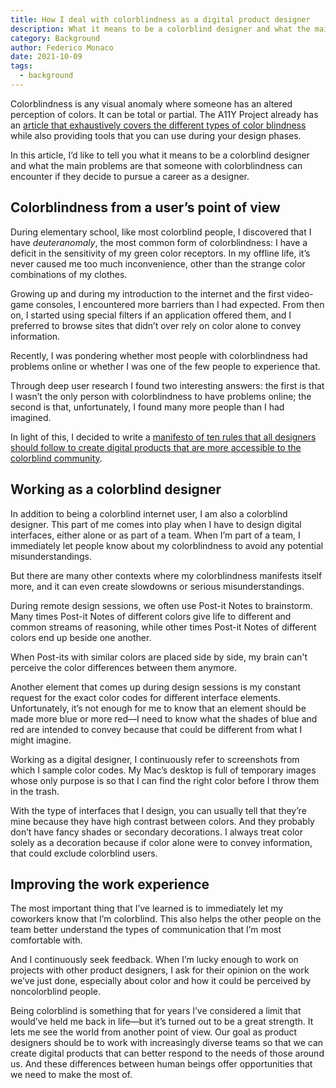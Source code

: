 ```yaml
---
title: How I deal with colorblindness as a digital product designer
description: What it means to be a colorblind designer and what the main problems are that someone with colorblindness can encounter if they decide to pursue a career as a designer.
category: Background
author: Federico Monaco
date: 2021-10-09
tags:
  - background
---
```


Colorblindness is any visual anomaly where someone has an altered perception of colors. It can be total or partial. The A11Y Project already has an [article that exhaustively covers the different types of color blindness](https://www.a11yproject.com/posts/2017-10-18-understanding-colourblindness/) while also providing tools that you can use during your design phases.

In this article, I’d like to tell you what it means to be a colorblind designer and what the main problems are that someone with colorblindness can encounter if they decide to pursue a career as a designer.

## Colorblindness from a user’s point of view

During elementary school, like most colorblind people, I discovered that I have <em>deuteranomaly</em>, the most common form of colorblindness: I have a deficit in the sensitivity of my green color receptors. In my offline life, it’s never caused me too much inconvenience, other than the strange color combinations of my clothes.

Growing up and during my introduction to the internet and the first video-game consoles, I encountered more barriers than I had expected. From then on, I started using special filters if an application offered them, and I preferred to browse sites that didn’t over rely on color alone to convey information.

Recently, I was pondering whether most people with colorblindness had problems online or whether I was one of the few people to experience that.

Through deep user research I found two interesting answers: the first is that I wasn’t the only person with colorblindness to have problems online; the second is that, unfortunately, I found many more people than I had imagined.

In light of this, I decided to write a [manifesto of ten rules that all designers should follow to create digital products that are more accessible to the colorblind community](https://colorblindaccessibilitymanifesto.com/).

## Working as a colorblind designer

In addition to being a colorblind internet user, I am also a colorblind designer. This part of me comes into play when I have to design digital interfaces, either alone or as part of a team. When I’m part of a team, I immediately let people know about my colorblindness to avoid any potential misunderstandings.

But there are many other contexts where my colorblindness manifests itself more, and it can even create slowdowns or serious misunderstandings.

During remote design sessions, we often use Post-it Notes to brainstorm. Many times Post-it Notes of different colors give life to different and common streams of reasoning, while other times Post-it Notes of different colors end up beside one another.

When Post-its with similar colors are placed side by side, my brain can't perceive the color differences between them anymore.

Another element that comes up during design sessions is my constant request for the exact color codes for different interface elements. Unfortunately, it’s not enough for me to know that an element should be made more blue or more red—I need to know what the shades of blue and red are intended to convey because that could be different from what I might imagine.

Working as a digital designer, I continuously refer to screenshots from which I sample color codes. My Mac’s desktop is full of temporary images whose only purpose is so that I can find the right color before I throw them in the trash.

With the type of interfaces that I design, you can usually tell that they’re mine because they have high contrast between colors. And they probably don’t have fancy shades or secondary decorations. I always treat color solely as a decoration because if color alone were to convey information, that could exclude colorblind users.

## Improving the work experience

The most important thing that I’ve learned is to immediately let my coworkers know that I’m colorblind. This also helps the other people on the team better understand the types of communication that I’m most comfortable with.

And I continuously seek feedback. When I’m lucky enough to work on projects with other product designers, I ask for their opinion on the work we’ve just done, especially about color and how it could be perceived by noncolorblind people.

Being colorblind is something that for years I’ve considered a limit that would’ve held me back in life—but it’s turned out to be a great strength. It lets me see the world from another point of view. Our goal as product designers should be to work with increasingly diverse teams so that we can create digital products that can better respond to the needs of those around us. And these differences between human beings offer opportunities that we need to make the most of.
